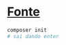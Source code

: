 # [Fonte](https://medium.com/trainingcenter/mvc-framework-usando-a-arquitetura-sem-c%C3%B3digo-de-terceiros-bf95a744c66d)
```sh
composer init
# sai dando enter
```
